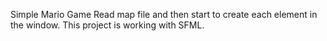 Simple Mario Game
  Read map file and then start to create each element in the window. This project is working with SFML.
